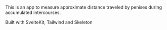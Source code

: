 This is an app to measure approximate distance traveled by penises during accumulated intercourses.

Built with SvelteKit, Tailwind and Skeleton

